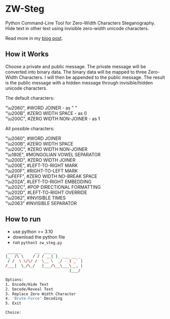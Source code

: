 # ZW-Steg
Python Command-Line Tool for Zero-Width Characters Steganography. <br>
Hide text in other text using invisible zero-width unicode characters.

Read more in my [blog post](https://mayadevbe.me/posts/zw_steg/).

## How it Works
Choose a private and public message. The private message will be converted into binary data. The binary data will be mapped to three Zero-Width Characters. I will then be appended to the public message. The result is the public message with a hidden message‌‌​‌​​​⁠‌‌‌​‌​​⁠‌‌‌​‌​​⁠‌‌‌​​​​⁠‌‌‌​​‌‌⁠‌‌‌​‌​⁠‌​‌‌‌‌⁠‌​‌‌‌‌⁠‌‌‌​‌‌‌⁠‌‌‌​‌‌‌⁠‌‌‌​‌‌‌⁠‌​‌‌‌​⁠‌‌‌‌​​‌⁠‌‌​‌‌‌‌⁠‌‌‌​‌​‌⁠‌‌‌​‌​​⁠‌‌‌​‌​‌⁠‌‌​​​‌​⁠‌‌​​‌​‌⁠‌​‌‌‌​⁠‌‌​​​‌‌⁠‌‌​‌‌‌‌⁠‌‌​‌‌​‌⁠‌​‌‌‌‌⁠‌‌‌​‌‌‌⁠‌‌​​​​‌⁠‌‌‌​‌​​⁠‌‌​​​‌‌⁠‌‌​‌​​​⁠‌‌‌‌‌‌⁠‌‌‌​‌‌​⁠‌‌‌‌​‌⁠‌‌​​‌​​⁠‌​‌​​​‌⁠‌‌‌​‌‌‌⁠‌‌​‌​​⁠‌‌‌​‌‌‌⁠‌‌‌​​‌⁠‌​‌​‌‌‌⁠‌‌​​‌‌‌⁠‌​‌‌​​​⁠‌‌​​​‌‌⁠‌​‌​​​‌⁠‌​​‌‌​⁠‌‌​​​​‌⁠‌‌​​​‌​⁠‌​‌‌‌‌‌⁠‌‌​​​‌‌⁠‌‌​‌​​​⁠‌‌​​​​‌⁠‌‌​‌‌‌​⁠‌‌​‌‌‌​⁠‌‌​​‌​‌⁠‌‌​‌‌​​⁠‌‌‌‌​‌⁠‌​‌​​‌​⁠‌‌​‌​​‌⁠‌‌​​​‌‌⁠‌‌​‌​‌‌⁠‌​​​​​‌⁠‌‌‌​​‌‌⁠‌‌‌​‌​​⁠‌‌​‌‌​​⁠‌‌​​‌​‌⁠‌‌‌‌​​‌ through invisible/hidden unicode characters.

The default characters:

"\u2060", #WORD JOINER - as " " <br>
"\u200B", #ZERO WIDTH SPACE - as 0 <br>
"\u200C", #ZERO WIDTH NON-JOINER - as 1 <br>


All possible characters:

"\u2060", #WORD JOINER <br>
"\u200B", #ZERO WIDTH SPACE <br>
"\u200C", #ZERO WIDTH NON-JOINER <br>
"\u180E", #MONGOLIAN VOWEL SEPARATOR <br>
"\u200D", #ZERO WIDTH JOINER <br>
"\u200E", #LEFT-TO-RIGHT MARK <br>
"\u200F", #RIGHT-TO-LEFT MARK <br>
"\uFEFF", #ZERO WIDTH NO-BREAK SPACE <br>
"\u202A", #LEFT-TO-RIGHT EMBEDDING <br>
"\u202C", #POP DIRECTIONAL FORMATTING <br>
"\u202D", #LEFT-TO-RIGHT OVERRIDE <br>
"\u2062", #INVISIBLE TIMES <br>
"\u2063"  #INVISIBLE SEPARATOR <br>

## How to run
- use python >= 3.10
- download the python file
- run `python3 zw_steg.py`

```bash
 ______      __  ___ _
|_  /\ \    / / / __| |_ ___ __ _ 
 / /  \ \/\/ /  \__ \  _/ -_) _` |
/___|  \_/\_/   |___/\__\___\__, |
                            |___/ 

Options:
1. Encode/Hide Text
2. Decode/Reveal Text
3. Replace Zero Width Character
4. 'Brute-Force' Decoding
5. Exit

Choice:
```
